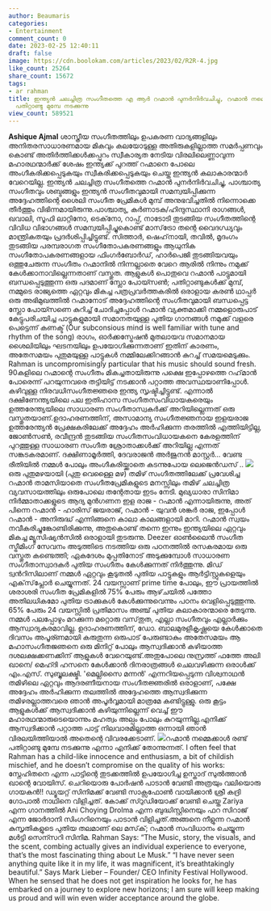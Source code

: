 ```yaml
---
author: Beaumaris
categories:
- Entertainment
comment_count: 0
date: 2023-02-25 12:40:11
draft: false
image: https://cdn.boolokam.com/articles/2023/02/R2R-4.jpg
like_count: 25264
share_count: 15672
tags:
- ar rahman
title: ഇന്ത്യൻ ചലച്ചിത്ര സംഗീതത്തെ എ ആർ റഹ്മാൻ പുനർനിർവചിച്ചു, റഹ്മാൻ നമ്മെക്കാൾ രണ്ട്
  പതിറ്റാണ്ടു മുമ്പേ നടക്കുന്നു
view_count: 589521
---
```


**Ashique Ajmal** ശാസ്ത്രീയ സംഗീതത്തിലും ഉപകരണ വാദ്യങ്ങളിലും അനിതരസാധാരണമായ മികവും കലയോടുള്ള അതിരുകളില്ലാത്ത സമർപ്പണവും കൊണ്ട് അതിർത്തിക്കൾക്കപ്പുറം സ്വീകാര്യത നേടിയ വിരലിലെണ്ണാവുന്ന മഹാരഥന്മാർക്ക് ശേഷം ഇന്ത്യക്ക് പുറത്ത് റഹ്മാനെ പോലെ അംഗീകരിക്കപ്പെടുകയും സ്വീകരിക്കപ്പെടുകയും ചെയ്ത ഇന്ത്യൻ കലാകാരന്മാർ വേറെയില്ല. ഇന്ത്യൻ ചലച്ചിത്ര സംഗീതത്തെ റഹ്മാൻ പുനർനിർവചിച്ചു, പാശ്ചാത്യ സംഗീതവും ശബ്ദങ്ങളും ഇന്ത്യൻ സംഗീതവുമായി സമന്വയിപ്പിക്കുന്ന അദ്ദേഹത്തിന്റെ ശൈലി സംഗീത പ്രേമികൾ മുമ്പ് അനുഭവിച്ചതിൽ നിന്നൊക്കെ തീർത്തും വിഭിന്നമായിരുന്നു.പാശ്ചാത്യ, കർണാടക/ഹിന്ദുസ്ഥാനി രാഗങ്ങൾ, ഖവാലി, സൂഫി ലാറ്റിനോ, ടെക്‌നോ, റാപ്പ്, നാടോടി തുടങ്ങിയ സംഗീതത്തിന്റെ വിവിധ വിഭാഗങ്ങൾ സമന്വയിപ്പിച്ചുകൊണ്ട് മാസ്‌ട്രോ തന്റെ വൈദഗ്ധ്യവും മാന്ത്രികതയും പ്രദർശിപ്പിച്ചിട്ടുണ്ട്. സിത്താർ, ഷെഹ്‌നായി, തവിൽ, മൃദംഗം തുടങ്ങിയ പരമ്പരാഗത സംഗീതോപകരണങ്ങളും ആധുനിക സംഗീതോപകരണങ്ങളായ ഫിംഗർബോർഡ്, ഹാർപെജി തുടങ്ങിയവയും ഒത്തുചേരുന്ന സംഗീതം റഹ്മാനിൽ നിന്നല്ലാതെ വേറെ ആരിൽ നിന്നും നമുക്ക് കേൾക്കാനാവില്ലെന്നതാണ് വസ്തുത. ആളുകൾ പൊതുവെ റഹ്മാൻ പാട്ടുമായി ബന്ധപ്പെടുത്തുന്ന ഒരു പദമാണ് സ്ലോ പോയ്സൺ; പതിറ്റാണ്ടുകൾക്ക് മുമ്പ്, നമ്മുടെ രാജ്യത്തെ ഏറ്റവും മികച്ച പത്രപ്രവർത്തകരിൽ ഒരാളായ കരൺ ഥാപ്പർ ഒരു അഭിമുഖത്തിൽ റഹ്മാനോട് അദ്ദേഹത്തിന്റെ സംഗീതവുമായി ബന്ധപ്പെട്ട സ്ലോ പോയ്സണെ കുറിച്ച് ചോദിച്ചപ്പോൾ റഹ്മാൻ വ്യക്തമാക്കി നമ്മളൊരുപാട് കേട്ടുപരിചയിച്ച പാട്ടുകളുമായി സമാനതയുള്ള പുതിയ ഗാനങ്ങൾ നമുക്ക് വളരെ പെട്ടെന്ന് കണക്ട് (Our subconsious mind is well familiar with tune and rhythm of the song) രാഗം, ഓർക്കസ്ട്രേഷൻ മുതലായവ സമാനമായ ശൈലിയിലും ഘടനയിലും ഉപയോഗിക്കുന്നതാണ് ഇതിന് കാരണം, അതേസമയം പുതുമയുള്ള പാട്ടുകൾ നമ്മിലേക്കിറങ്ങാൻ കുറച്ച് സമയമെടുക്കും. Rahman is uncompromisingly particular that his music should sound fresh. 90കളിലെ റഹ്മാന്റെ സംഗീതം മികച്ചതായിരുന്നു പക്ഷെ ഇപ്പോഴത്തെ റഹ്‌മാൻ പോരെന്ന് പറയുന്നവരെ തട്ടിയിട്ട് നടക്കാൻ പറ്റാത്ത അവസ്ഥയാണിപ്പോൾ. കഴിവുള്ള നിരവധിസംഗീതജ്ഞരെ ഇന്ത്യ സൃഷ്ടിച്ചിട്ടുണ്ട്. എന്നാൽ ദക്ഷിണേന്ത്യയിലെ പല ഇതിഹാസ സംഗീതസംവിധായകരെയും ഉത്തരേന്ത്യയിലെ സാധാരണ സംഗീതാസ്വകർക്ക് അറിയില്ലെന്നത് ഒരു വസ്തുതയാണ്.ഉദാഹരണത്തിന്, അസാമാന്യ സംഗീതജ്ഞനായ ഇളയരാജ ഉത്തരേന്ത്യൻ പ്രേക്ഷകരിലേക്ക് അദ്ദേഹം അർഹിക്കുന്ന തരത്തിൽ എത്തിയിട്ടില്ല, ജോൺസൺ, രവീന്ദ്രൻ തുടങ്ങിയ സംഗീതസംവിധായകനെ കേരളത്തിന് പുറത്തുള്ള സാധാരണ സംഗീത ശ്രോതാക്കൾക്ക് അറിയില്ല എന്നത് സങ്കടകരമാണ്. ദക്ഷിണാമൂർത്തി, ദേവരാജൻ അർജുനൻ മാസ്റ്റർ… വേണ്ട രീതിയിൽ നമ്മൾ പോലും അംഗീകരിയ്ക്കാതെ കടന്നുപോയ ലെജെൻഡസ് .. ![](https://cdn.boolokam.com/articles/2023/02/R2R-4.jpg)ഒരു പുതുമഴയായി (പുതു വെള്ളൈ മഴ) തമിഴ് സംഗീതത്തിലേക്ക് പ്രവേശിച്ച റഹ്മാൻ താമസിയാതെ സംഗീതപ്രേമികളുടെ മനസ്സിലും തമിഴ് ചലച്ചിത്ര വ്യവസായത്തിലും ഒരുപോലെ തന്റേതായ ഇടം നേടി. മുഖ്യധാരാ സിനിമാ നിർമ്മാതാക്കളുടെ ആദ്യ മുൻഗണന ഇള രാജ - റഹ്മാൻ എന്നായിരുന്നു, അത് പിന്നെ റഹ്മാൻ - ഹാരിസ് ജയരാജ്, റഹ്മാൻ - യുവൻ ശങ്കർ രാജ, ഇപ്പോൾ റഹ്മാൻ - അനിരുദ്ധ് എന്നിങ്ങനെ കാലാ കാലങ്ങളായി മാറി. റഹ്മാൻ സ്വയം നവീകരിച്ചുങ്കോണ്ടിരിക്കുന്നു, അതുകൊണ്ട് തന്നെ ഇന്നും ഇന്ത്യയിലെ ഏറ്റവും മികച്ച മ്യൂസിഷ്യൻസിൽ ഒരാളായി തുടരുന്നു. Deezer ഓൺലൈൻ സംഗീത സ്ട്രീമിംഗ് സേവനം അടുത്തിടെ നടത്തിയ ഒരു പഠനത്തിൽ രസകരമായ ഒരു വസ്തുത കണ്ടെത്തി; ഏകദേശം മുപ്പതിനോട് അടുക്കുമ്പോൾ സാധാരണ സംഗീതാസ്വാദകർ പുതിയ സംഗീതം കേൾക്കുന്നത് നിർത്തുന്നു. മിഡ് ട്വൻറിസിലാണ് നമ്മൾ ഏറ്റവും കൂടുതൽ പുതിയ പാട്ടുകളും ആർട്ടിസ്റ്റുകളെയും എക്‌സ്‌പ്ലോർ ചെയ്യുന്നത്. 24 വയസ്സാണ് prime time പോലും, ഈ പ്രായത്തിൽ ശരാശരി സംഗീത പ്രേമികളിൽ 75% പേരും ആഴ്‌ചയിൽ പത്തോ അതിലധികമോ പുതിയ ട്രാക്കുകൾ കേൾക്കുന്നുവെന്നും പഠനം വെളിപ്പെടുത്തുന്നു. 65% പേരും 24 വയസ്സിൽ പ്രതിമാസം അഞ്ച് പുതിയ കലാകാരന്മാരെ തേടുന്നു. നമ്മൾ പലപ്പോഴും മറക്കുന്ന മറ്റൊരു വസ്‌തുത, എല്ലാ സംഗീതവും എല്ലാർക്കും ആസ്വാദ്യകരമാവില്ല. ഉദാഹരണത്തിന്, ഡോ. ബാലമുരളീകൃഷ്ണയെ കേൾക്കാതെ ദിവസം അപൂര്ണമായി കരുതുന്ന ഒരുപാട് പേരുണ്ടാകും അതേസമയം ആ മഹാസംഗീതജഞനെ ഒരു മിനിറ്റ് പോലും ആസ്വദിക്കാൻ കഴിയാത്ത ദശലക്ഷക്കണക്കിന് ആളുകൾ വേറെയുണ്ട്.അതുപോലെ നുസ്രത്ത് ഫത്തേ അലി ഖാനെ/ മെഹ്ദി ഹസനെ കേൾക്കാൻ ദിനരാത്രങ്ങൾ ചെലവഴിക്കുന്ന ഒരാൾക്ക് എം.എസ്. സുബ്ബുലക്ഷ്മി. 'മെല്ലിസൈ മന്നൻ' എന്നറിയപ്പെടുന്ന വിശ്വനാഥൻ തമിഴിലെ ഏറ്റവും ആദരണീയനായ സംഗീതജ്ഞരിൽ ഒരാളാണ്, പക്ഷേ അദ്ദേഹം അർഹിക്കുന്ന തലത്തിൽ അദ്ദേഹത്തെ ആസ്വദിക്കുന്ന തമിഴരല്ലാത്തവരെ ഞാൻ അപൂർവ്വമായി മാത്രമേ കണ്ടിട്ടുള്ളു. ഒരു കൂട്ടം ആളുകൾക്ക് ആസ്വദിക്കാൻ കഴിയുന്നില്ലെന്ന് വെച്ച് ഈ മഹാരഥന്മാരുടെയൊന്നും മഹത്വം അല്പം പോലും കുറയുന്നില്ല.എനിക്ക് ആസ്വദിക്കാൻ പറ്റാത്ത പാട്ട് നിലവാരമില്ലാത്ത ഒന്നായി ഞാൻ വിരലയിത്തിയാൽ അതെന്റെ വിവരക്കേടാണ്. ![](https://cdn.boolokam.com/articles/2023/02/Y54.png)റഹ്മാൻ നമ്മെക്കാൾ രണ്ട് പതിറ്റാണ്ടു മുമ്പേ നടക്കുന്നു എന്നാ എനിക്ക് തോന്നുന്നത്. I often feel that Rahman has a child-like innocence and enthusiasm, a bit of childish mischief, and he doesn’t compromise on the quality of his works: സ്നേഹിതനെ എന്ന പാട്ടിന്റെ തുടക്കത്തിൽ ഉപയോഗിച്ച ഉസ്താദ് സുൽത്താൻ ഖാന്റെ വോയിസ്. ചെറിയൊരു പോർഷൻ പാടാൻ വേണ്ടി അത്രയും വലിയൊരു ഗായകൻ!! ഡ്യൂയറ്റ്‌ സിനിമക്ക് വേണ്ടി സാക്സഫോൺ വായിക്കാൻ ശ്രീ കദ്രി ഗോപാൽ നാഥിനെ വിളിച്ചത്. കോക്ക് സ്റുഡിയോക്ക് വേണ്ടി ചെയ്ത Zariya എന്ന ഗാനത്തിൽ Ani Choying Drolma എന്ന ബുദ്ധിസ്റ്റിനെയും ഫറ സിറാജ് എന്ന ജോർദാനി സിംഗറിനെയും പാടാൻ വിളിച്ചത്.അങ്ങനെ നീളുന്ന റഹ്മാൻ കുസൃതികളുടെ പുതിയ തലമാണ് ലെ മസ്‌ക്; റഹ്മാൻ സംവിധാനം ചെയ്യുന്ന മൾട്ടി സെന്സറി സിനിമ. Rahman Says: “The Music, story, the visuals, and the scent, combing actually gives an individual experience to everyone, that’s the most fascinating thing about Le Musk.” “I have never seen anything quite like it in my life, it was magnificent, it’s breathtakingly beautiful.” Says Mark Lieber – Founder/ CEO Infinity Festival Hollywood. When he sensed that he does not get inspiration he looks for, he has embarked on a journey to explore new horizons; I am sure will keep making us proud and will win even wider acceptance around the globe.